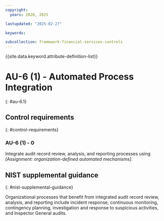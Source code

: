 ```yaml
---
copyright:
  years: 2020, 2025

lastupdated: "2025-02-27"

keywords:

subcollection: framework-financial-services-controls
---
```


{{site.data.keyword.attribute-definition-list}}

# AU-6 (1) -  Automated Process Integration
{: #au-6.1}

## Control requirements
{: #control-requirements}



### AU-6 (1) - 0


Integrate audit record review, analysis, and reporting processes using _[Assignment: organization-defined automated mechanisms]_.












## NIST supplemental guidance
{: #nist-supplemental-guidance}

Organizational processes that benefit from integrated audit record review, analysis, and reporting include incident response, continuous monitoring, contingency planning, investigation and response to suspicious activities, and Inspector General audits.
